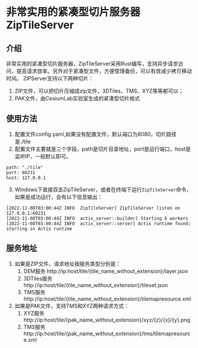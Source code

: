 # 非常实用的紧凑型切片服务器ZipTileServer

## 介绍
非常实用的紧凑型切片服务器，ZipTileServer采用Rust编写，支持异步请求访问，提高请求效率。另外对于紧凑型文件，方便管理备份，可以有效减少拷贝移动时间。
ZIPServer支持以下两种切片：
1. ZIP文件，可以把切片压缩成zip文件，3DTiles、TMS、XYZ等等都可以；
2. PAK文件，由CesiumLab实验室生成的紧凑型切片格式

## 使用方法
1. 配置文件config.yaml,如果没有配置文件，默认端口为8080，切片路径是./tile
2. 配置文件主要就是三个字段，path是切片目录地址，port是运行端口，host是监听IP，一般默认即可。
```
path: "./tile"
port: 60231
host: 127.0.0.1
```
3. Windows下直接双击ZipTileServer，或者在终端下运行`ZipTileServer`命令，如果是成功运行，会有以下信息输出：
```
[2022-11-08T03:00:44Z INFO  ZipTileServer] ZipTileServer listen on 127.0.0.1:60231
[2022-11-08T03:00:44Z INFO  actix_server::builder] Starting 8 workers
[2022-11-08T03:00:44Z INFO  actix_server::server] Actix runtime found; starting in Actix runtime
```
## 服务地址
1. 如果是ZIP文件，请求地址按服务类型分别是：
    1. DEM服务 http://ip:host/tile/{tile_name_without_extension}/layer.json
    2. 3DTiles服务 http://ip:host/tile/{tile_name_without_extension}/tileset.json
    3. TMS服务 http://ip:host/tile/{tile_name_without_extension}/tilemapresource.xml
2. 如果是PAK文件，支持TMS和XYZ两种请求方式：
    1. XYZ服务 http://ip:host/tile/{pak_name_without_extension}/xyz/{z}/{x}/{y}.png
    2. TMS服务 http://ip:host/tile/{pak_name_without_extension}/tms/tilemapresource.xml
